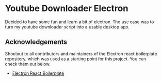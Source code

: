 
# Youtube Downloader Electron

Decided to have some fun and learn a bit of electron. 
The use case was to turn my youtube downloader script into a usable desktop app.


## Acknowledgements

Shoutout to all contributors and maintainers of the Electron react boilerplate repository, which was used as a starting point for this project.
You can check them out below.
 - [Electron React Boilerplate](https://github.com/electron-react-boilerplate/electron-react-boilerplate)